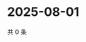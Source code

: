 # 2025-08-01

共 0 条

<!-- BEGIN ZHIHUVIDEO -->
<!-- 最后更新时间 Fri Aug 01 2025 23:13:20 GMT+0800 (China Standard Time) -->

<!-- END ZHIHUVIDEO -->
